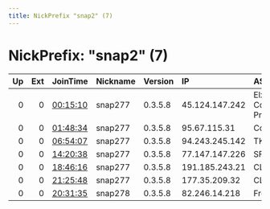 ```yaml
---
title: NickPrefix "snap2" (7)
---
```


# NickPrefix: "snap2" (7)

|   Up |   Ext | JoinTime                                                                                            | Nickname   | Version   | IP             | AS                                   | CC   |   ORp |   Dirp | OS    | Contact   |   eFamMembers |
|-----:|------:|:----------------------------------------------------------------------------------------------------|:-----------|:----------|:---------------|:-------------------------------------|:-----|------:|-------:|:------|:----------|--------------:|
|    0 |     0 | [00:15:10](https://metrics.torproject.org/rs.html#details/8DAE509C9CF2B8F705AB68FF42B7D7DECFCB9AB5) | snap277    | 0.3.5.8   | 45.124.147.242 | Elxer Communications Private Limited | in   | 33461 |      0 | Linux | None      |             1 |
|    0 |     0 | [01:48:34](https://metrics.torproject.org/rs.html#details/5951B498C7586AA96DE39470075F830C99040BBF) | snap277    | 0.3.5.8   | 95.67.115.31   | Cosmonova LLC                        | ua   | 46413 |      0 | Linux | None      |             1 |
|    0 |     0 | [06:54:07](https://metrics.torproject.org/rs.html#details/3861A761BB218C17320B717A76241F13E04E4AAD) | snap277    | 0.3.5.8   | 94.243.245.142 | TK TOR LTD                           | ru   | 40341 |      0 | Linux | None      |             1 |
|    0 |     0 | [14:20:38](https://metrics.torproject.org/rs.html#details/93D77CB293E192849DC08E04C18A4D090F3F085C) | snap277    | 0.3.5.8   | 77.147.147.226 | SFR SA                               | fr   | 43407 |      0 | Linux | None      |             1 |
|    0 |     0 | [18:46:16](https://metrics.torproject.org/rs.html#details/FCCF7EC3DBEBF81C9B23B805EA93D7DBC19668B6) | snap277    | 0.3.5.8   | 191.185.243.21 | CLARO S.A.                           | br   | 46609 |      0 | Linux | None      |             1 |
|    0 |     0 | [21:25:48](https://metrics.torproject.org/rs.html#details/C45417C9D068C3531B32AFE3D3B19781375FF7D7) | snap277    | 0.3.5.8   | 177.35.209.32  | CLARO S.A.                           | br   | 32907 |      0 | Linux | None      |             1 |
|    0 |     0 | [20:31:35](https://metrics.torproject.org/rs.html#details/84912FA55F8500F8E9AEA52A672F448BCB00C544) | snap278    | 0.3.5.8   | 82.246.14.218  | Free SAS                             | fr   | 33779 |      0 | Linux | None      |             1 |
